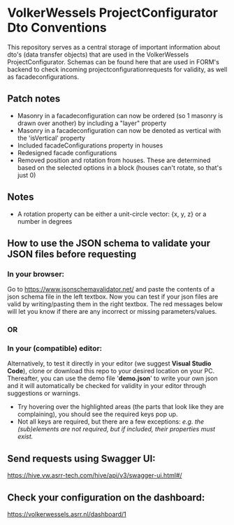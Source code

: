 # VolkerWessels ProjectConfigurator Dto Conventions

This repository serves as a central storage of important information about dto's (data transfer objects) that are used in the VolkerWessels ProjectConfigurator. Schemas can be found here that are used in FORM's backend to check incoming projectconfigurationrequests for validity, as well as facadeconfigurations.

## Patch notes
- Masonry in a facadeconfiguration can now be ordered (so 1 masonry is drawn over another) by including a "layer" property
- Masonry in a facadeconfiguration can now be denoted as vertical with the 'isVertical' property
- Included facadeConfigurations property in houses
- Redesigned facade configurations
- Removed position and rotation from houses. These are determined based on the selected options in a block (houses can't rotate, so that's just 0)

## Notes
- A rotation property can be either a unit-circle vector: {x, y, z} or a number in degrees

## How to use the JSON schema to validate your JSON files before requesting
### In your browser:
Go to https://www.jsonschemavalidator.net/ and paste the contents of a json schema file in the left textbox. Now you can test if your json files are valid by writing/pasting them in the right textbox. The red messages below will let you know if there are any incorrect or missing parameters/values.
### OR
### In your (compatible) editor:
Alternatively, to test it directly in your editor (we suggest <b>Visual Studio Code</b>), clone or download this repo to your desired location on your PC. Thereafter, you can use the demo file '<b>demo.json</b>' to write your own json and it will automatically be checked for validity in your editor through suggestions or warnings.<br/>
- Try hovering over the highlighted areas (the parts that look like they are complaining), you should see the required keys pop up.
- Not all keys are required, but there are a few exceptions: <i>e.g. the (sub)elements are not required, but if included, their properties must exist.</i>

## Send requests using Swagger UI:
https://hive.vw.asrr-tech.com/hive/api/v3/swagger-ui.html#/

## Check your configuration on the dashboard:
https://volkerwessels.asrr.nl/dashboard/1

